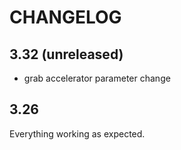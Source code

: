 # CHANGELOG

## 3.32 (unreleased)
- grab accelerator parameter change

## 3.26
Everything working as expected.
